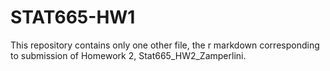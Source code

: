 # STAT665-HW1

This repository contains only one other file, the r markdown corresponding to submission of Homework 2, Stat665_HW2_Zamperlini.
